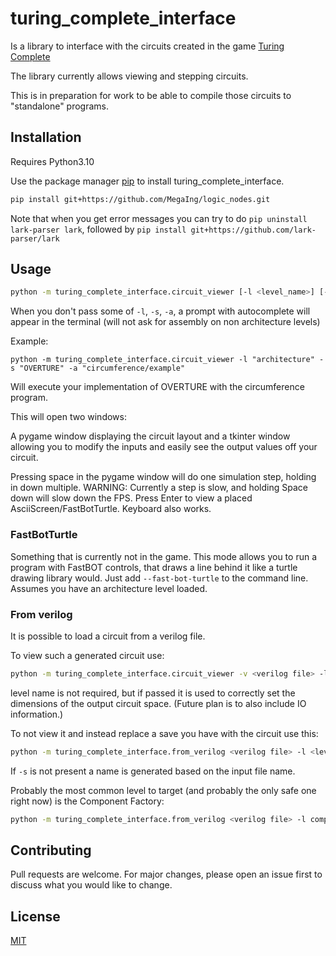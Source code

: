 # turing_complete_interface

Is a library to interface with the circuits created in the game [Turing Complete](https://turingcomplete.game/)

The library currently allows viewing and stepping circuits.

This is in preparation for work to be able to compile those circuits to "standalone" programs.

## Installation

Requires Python3.10

Use the package manager [pip](https://pip.pypa.io/en/stable/) to install turing_complete_interface.

```bash
pip install git+https://github.com/MegaIng/logic_nodes.git
```

Note that when you get error messages you can try to do `pip uninstall lark-parser lark`, followed by `pip install git+https://github.com/lark-parser/lark`

## Usage
```bash
python -m turing_complete_interface.circuit_viewer [-l <level_name>] [-s <save_name>] [-a <assembly_name>]
```
When you don't pass some of ``-l``, `-s`, ``-a``, a prompt with autocomplete will appear in the terminal (will not ask for assembly on non architecture levels)


Example:

```
python -m turing_complete_interface.circuit_viewer -l "architecture" -s "OVERTURE" -a "circumference/example"
```

Will execute your implementation of OVERTURE with the circumference program.

This will open two windows:

A pygame window displaying the circuit layout and a tkinter window allowing you to modify the inputs and easily see the output values off your circuit.

Pressing space in the pygame window will do one simulation step, holding in down multiple. WARNING: Currently a step is slow, and holding Space down will slow down the FPS. Press Enter to view a placed AsciiScreen/FastBotTurtle. Keyboard also works.


### FastBotTurtle

Something that is currently not in the game. This mode allows you to run a program with FastBOT controls, that draws a line behind it like a turtle drawing library would. Just add `--fast-bot-turtle` to the command line. Assumes you have an architecture level loaded.

### From verilog

It is possible to load a circuit from a verilog file.

To view such a generated circuit use:

````bash
python -m turing_complete_interface.circuit_viewer -v <verilog file> -l <level name>
````

level name is not required, but if passed it is used to correctly set the dimensions of the output circuit space.
(Future plan is to also include IO information.)

To not view it and instead replace a save you have with the circuit use this:

````bash
python -m turing_complete_interface.from_verilog <verilog file> -l <level name> -s <save name>
````

If ``-s`` is not present a name is generated based on the input file name.

Probably the most common level to target (and probably the only safe one right now) is the Component Factory:

````bash
python -m turing_complete_interface.from_verilog <verilog file> -l component_factory
````


## Contributing
Pull requests are welcome. For major changes, please open an issue first to discuss what you would like to change.


## License
[MIT](https://choosealicense.com/licenses/mit/)
